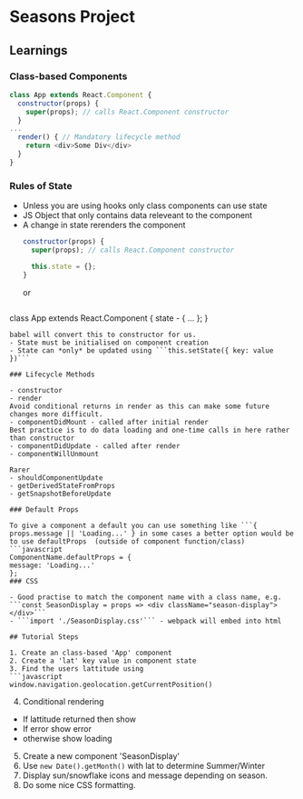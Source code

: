 # Seasons Project

## Learnings

### Class-based Components

```javascript
class App extends React.Component {
  constructor(props) {
    super(props); // calls React.Component constructor
  }
...
  render() { // Mandatory lifecycle method
    return <div>Some Div</div>
  }
}
```

### Rules of State
- Unless you are using hooks only class components can use state
- JS Object that only contains data releveant to the component
- A change in state rerenders the component
  ```javascript
  constructor(props) {
    super(props); // calls React.Component constructor

    this.state = {};
  }
  ```
  or
  ```javascript
class App extends React.Component {
  state - { ... };
}
  ```
  babel will convert this to constructor for us.
- State must be initialised on component creation
- State can *only* be updated using ```this.setState({ key: value })```

### Lifecycle Methods

- constructor
- render
Avoid conditional returns in render as this can make some future changes more difficult.
- componentDidMount - called after initial render
Best practice is to do data loading and one-time calls in here rather than constructor
- componentDidUpdate - called after render
- componentWillUnmount

Rarer
- shouldComponentUpdate
- getDerivedStateFromProps
- getSnapshotBeforeUpdate

### Default Props

To give a component a default you can use something like ```{ props.message || 'Loading...' } in some cases a better option would be to use defaultProps  (outside of component function/class)
```javascript
ComponentName.defaultProps = {
  message: 'Loading...'
};
### CSS

- Good practise to match the component name with a class name, e.g.
```const SeasonDisplay = props => <div className="season-display"></div>```
- ```import './SeasonDisplay.css'``` - webpack will embed into html

## Tutorial Steps

1. Create an class-based 'App' component
2. Create a 'lat' key value in component state
3. Find the users lattitude using
```javascript
window.navigation.geolocation.getCurrentPosition()
```
4. Conditional rendering
- If lattitude returned then show
- If error show error
- otherwise show loading
5. Create a new component 'SeasonDisplay'
6. Use ```new Date().getMonth()``` with lat to determine Summer/Winter
7. Display sun/snowflake icons and message depending on season.
8. Do some nice CSS formatting.
